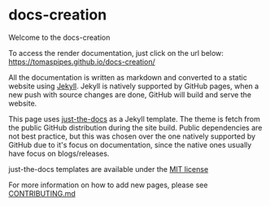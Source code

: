 # docs-creation

Welcome to the docs-creation

To access the render documentation, just click on the url below:
<https://tomaspipes.github.io/docs-creation/>

All the documentation is written as markdown and converted to a static website
using [Jekyll](https://jekyllrb.com/). Jekyll is natively supported by GitHub
pages, when a new push with source changes are done, GitHub will build and
serve the website.

This page uses [just-the-docs](https://just-the-docs.com/) as a Jekyll
template. The theme is fetch from the public GitHub distribution during
the site build. Public dependencies are not best practice, but this was chosen
over the one natively supported by GitHub due to it's focus on documentation,
since the native ones usually have focus on blogs/releases.

just-the-docs templates are available under the [MIT license](https://opensource.org/license/mit/)

For more information on how to add new pages, please see [CONTRIBUTING.md](CONTRIBUTING.md)
